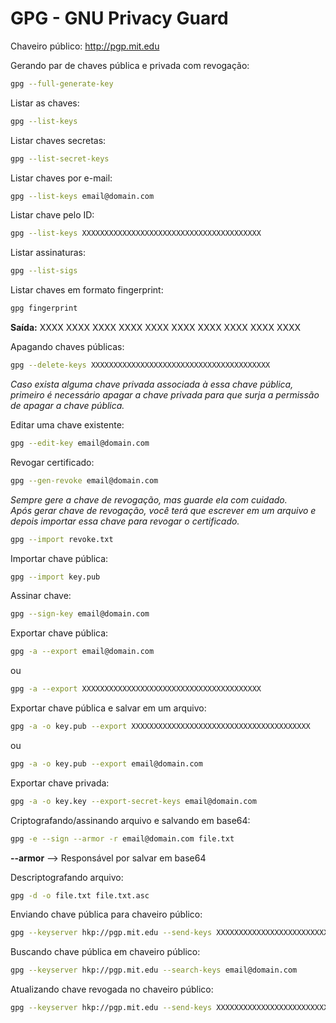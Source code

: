 # GPG - GNU Privacy Guard

Chaveiro público: <http://pgp.mit.edu>

Gerando par de chaves pública e privada com revogação:

```bash
gpg --full-generate-key
```

Listar as chaves:

```bash
gpg --list-keys
```

Listar chaves secretas:

```bash
gpg --list-secret-keys
```

Listar chaves por e-mail:

```bash
gpg --list-keys email@domain.com
```

Listar chave pelo ID:

```bash
gpg --list-keys XXXXXXXXXXXXXXXXXXXXXXXXXXXXXXXXXXXXXXXX
```

Listar assinaturas:

```bash
gpg --list-sigs
```

Listar chaves em formato fingerprint:

```bash
gpg fingerprint
```

**Saída:** XXXX XXXX XXXX XXXX XXXX XXXX XXXX XXXX XXXX XXXX

Apagando chaves públicas:

```bash
gpg --delete-keys XXXXXXXXXXXXXXXXXXXXXXXXXXXXXXXXXXXXXXXX
```

*Caso exista alguma chave privada associada à essa chave pública, primeiro é necessário apagar a chave privada para que surja a permissão de apagar a chave pública.*

Editar uma chave existente:

```bash
gpg --edit-key email@domain.com
```

Revogar certificado:

```bash
gpg --gen-revoke email@domain.com
```

*Sempre gere a chave de revogação, mas guarde ela com cuidado.*  
*Após gerar chave de revogação, você terá que escrever em um arquivo e depois importar essa chave para revogar o certificado.*

```bash
gpg --import revoke.txt
```

Importar chave pública:

```bash
gpg --import key.pub
```

Assinar chave:

```bash
gpg --sign-key email@domain.com
```

Exportar chave pública:

```bash
gpg -a --export email@domain.com
```

ou

```bash
gpg -a --export XXXXXXXXXXXXXXXXXXXXXXXXXXXXXXXXXXXXXXXX
```

Exportar chave pública e salvar em um arquivo:

```bash
gpg -a -o key.pub --export XXXXXXXXXXXXXXXXXXXXXXXXXXXXXXXXXXXXXXXX
```

ou

```bash
gpg -a -o key.pub --export email@domain.com
```

Exportar chave privada:

```bash
gpg -a -o key.key --export-secret-keys email@domain.com
```

Criptografando/assinando arquivo e salvando em base64:

```bash
gpg -e --sign --armor -r email@domain.com file.txt
```

**--armor** --> Responsável por salvar em base64

Descriptografando arquivo:

```bash
gpg -d -o file.txt file.txt.asc
```

Enviando chave pública para chaveiro público:

```bash
gpg --keyserver hkp://pgp.mit.edu --send-keys XXXXXXXXXXXXXXXXXXXXXXXXXXXXXXXXXXXXXXXX
```

Buscando chave pública em chaveiro público:

```bash
gpg --keyserver hkp://pgp.mit.edu --search-keys email@domain.com
```

Atualizando chave revogada no chaveiro público:

```bash
gpg --keyserver hkp://pgp.mit.edu --send-keys XXXXXXXXXXXXXXXXXXXXXXXXXXXXXXXXXXXXXXXX
```

